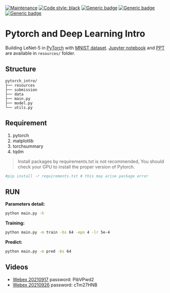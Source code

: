 [![Maintenance](https://img.shields.io/badge/Maintained-no-red.svg)](https://GitHub.com/Naereen/StrapDown.js/graphs/commit-activity)
[![Code style: black](https://img.shields.io/badge/code%20style-black-000000.svg)](https://github.com/psf/black)
[![Generic badge](https://img.shields.io/badge/Model-passing-green.svg)](https://shields.io/)
[![Generic badge](https://img.shields.io/badge/Plotting-passing-green.svg)](https://shields.io/)
[![Generic badge](https://img.shields.io/badge/dataset-passing-green.svg)](https://shields.io/)

# Pytorch and Deep Learning Intro

Building LeNet-5 in [PyTorch](https://pytorch.org/) with [MNIST dataset](http://yann.lecun.com/exdb/mnist/).
[Jupyter notebook](./resources/mnist_tutorial.ipynb) and
[PPT](./resources/MNIST_TUTORIAL.pdf) are available in `resources/` folder.

## Structure

```text
pytorch_intro/
├── resources
├── submission
├── data
├── main.py
├── model.py
└── utils.py
```

## Requirement

1. pytorch
2. matplotlib
3. torchsummary
4. tqdm

>Install packages by requirements.txt is not recommended,
>You should check your GPU to install the proper version of Pytorch.

```bash
#pip install -r requirements.txt # this may arise package error
```

## RUN

**Parameters detail:**

```bash
python main.py -h
```

**Training:**

```bash
python main.py -m train -bs 64 -epo 4 -lr 5e-4
```

**Predict:**

```bash
python main.py -m pred -bs 64
```

## Videos
- [Webex 20210917](https://nckucc.webex.com/nckucc/ldr.php?RCID=910a62f92a00f22f803236111eabcdbb)
    password: PibVPwd2
- [Webex 20210926](https://nckucc.webex.com/nckucc/ldr.php?RCID=156d26968c32066cc576b248a1f34ce3)
    password: cTm27HNB

